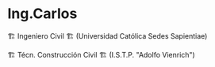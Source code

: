 # Ing.Carlos

🏗️ Ingeniero Civil 🏗️ 
(Universidad Católica Sedes Sapientiae)  

🏗️ Técn. Construcción Civil 🏗️ 
(I.S.T.P. "Adolfo Vienrich") 
